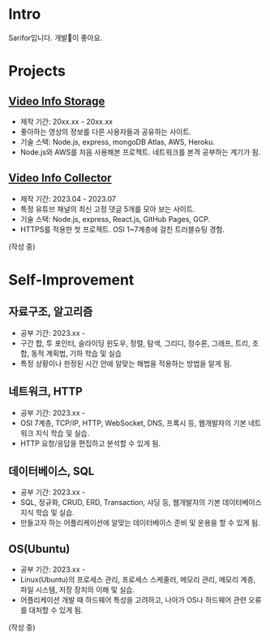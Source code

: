 <!--
**sarifor/sarifor** is a ✨ _special_ ✨ repository because its `README.md` (this file) appears on your GitHub profile.

Here are some ideas to get you started:

- 🔭 I’m currently working on ...
- 🌱 I’m currently learning ...
- 👯 I’m looking to collaborate on ...
- 🤔 I’m looking for help with ...
- 💬 Ask me about ...
- 📫 How to reach me: ...
- 😄 Pronouns: ...
- ⚡ Fun fact: ...
-->

# Intro
Sarifor입니다. 개발🐾이 좋아요.

# Projects
## [Video Info Storage](https://github.com/sarifor/video-info-storage)
- 제작 기간: 20xx.xx - 20xx.xx
- 좋아하는 영상의 정보를 다른 사용자들과 공유하는 사이트.
- 기술 스택: Node.js, express, mongoDB Atlas, AWS, Heroku.
- Node.js와 AWS를 처음 사용해본 프로젝트. 네트워크를 본격 공부하는 계기가 됨.

## [Video Info Collector](https://github.com/sarifor/video-info-collector)
- 제작 기간: 2023.04 - 2023.07
- 특정 유튜브 채널의 최신 고정 댓글 5개를 모아 보는 사이트.
- 기술 스택: Node.js, express, React.js, GitHub Pages, GCP.
- HTTPS를 적용한 첫 프로젝트. OSI 1~7계층에 걸친 트러블슈팅 경험.

(작성 중)

# Self-Improvement
## 자료구조, 알고리즘
- 공부 기간: 2023.xx -
- 구간 합, 투 포인터, 슬라이딩 윈도우, 정렬, 탐색, 그리디, 정수론, 그래프, 트리, 조합, 동적 계획법, 기하 학습 및 실습
- 특정 상황이나 한정된 시간 안에 알맞는 해법을 적용하는 방법을 알게 됨.

## 네트워크, HTTP
- 공부 기간: 2023.xx -
- OSI 7계층, TCP/IP, HTTP, WebSocket, DNS, 프록시 등, 웹개발자의 기본 네트워크 지식 학습 및 실습.
- HTTP 요청/응답을 편집하고 분석할 수 있게 됨.

## 데이터베이스, SQL
- 공부 기간: 2023.xx -
- SQL, 정규화, CRUD, ERD, Transaction, 샤딩 등, 웹개발자의 기본 데이터베이스 지식 학습 및 실습.
- 만들고자 하는 어플리케이션에 알맞는 데이터베이스 준비 및 운용을 할 수 있게 됨.
  
## OS(Ubuntu)
- 공부 기간: 2023.xx -
- Linux(Ubuntu)의 프로세스 관리, 프로세스 스케줄러, 메모리 관리, 메모리 계층, 파일 시스템, 저장 장치의 이해 및 실습.
- 어플리케이션 개발 때 하드웨어 특성을 고려하고, 나아가 OS나 하드웨어 관련 오류를 대처할 수 있게 됨.

(작성 중)
